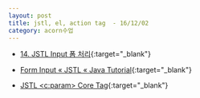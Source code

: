 ```yaml
---
layout: post
title: jstl, el, action tag  - 16/12/02
category: acorn수업
---
```


- [14. JSTL Input 폼 처리](http://neokido.tistory.com/entry/14-JSTL-Input-%ED%8F%BC-%EC%B2%98%EB%A6%AC){:target="_blank"}

- [Form Input « JSTL « Java Tutorial](http://www.java2s.com/Tutorial/Java/0380__JSTL/0300__Form-Input.htm){:target="_blank"}

- [JSTL \<c:param> Core Tag](http://beginnersbook.com/2013/11/jstl-cparam-core-tag/){:target="_blank"}
